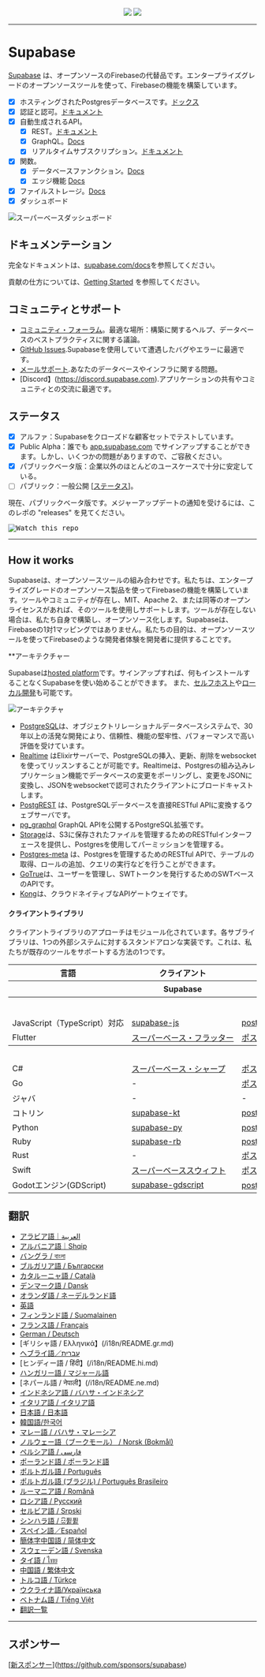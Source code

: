<p align="center">
<img src="https://user-images.githubusercontent.com/8291514/213727234-cda046d6-28c6-491a-b284-b86c5cede25d.png#gh-light-mode-only">
<img src="https://user-images.githubusercontent.com/8291514/213727225-56186826-bee8-43b5-9b15-86e839d89393.png#gh-dark-mode-only">
</p>

---

# Supabase

[Supabase](https://supabase.com) は、オープンソースのFirebaseの代替品です。エンタープライズグレードのオープンソースツールを使って、Firebaseの機能を構築しています。

- [x] ホスティングされたPostgresデータベースです。[ドックス](https://supabase.com/docs/guides/database)
- [x] 認証と認可。[ドキュメント](https://supabase.com/docs/guides/auth)
- [x] 自動生成されるAPI。
  - [x] REST。[ドキュメント](https://supabase.com/docs/guides/database/api#rest-api)
  - [x] GraphQL。[Docs](https://supabase.com/docs/guides/database/api#graphql-api)
  - [x] リアルタイムサブスクリプション。[ドキュメント](https://supabase.com/docs/guides/database/api#realtime-api)
- [x] 関数。
  - [x] データベースファンクション。[Docs](https://supabase.com/docs/guides/database/functions)
  - [x] エッジ機能 [Docs](https://supabase.com/docs/guides/functions)
- [x] ファイルストレージ。[Docs](https://supabase.com/docs/guides/storage)
- [x] ダッシュボード

![スーパーベースダッシュボード](https://raw.githubusercontent.com/supabase/supabase/master/apps/www/public/images/github/supabase-dashboard.png)

## ドキュメンテーション

完全なドキュメントは、[supabase.com/docs](https://supabase.com/docs)を参照してください。

貢献の仕方については、[Getting Started](./DEVELOPERS.md) を参照してください。

## コミュニティとサポート

- [コミュニティ・フォーラム](https://github.com/supabase/supabase/discussions)。最適な場所：構築に関するヘルプ、データベースのベストプラクティスに関する議論。
- [GitHub Issues](https://github.com/supabase/supabase/issues).Supabaseを使用していて遭遇したバグやエラーに最適です。
- [メールサポート](https://supabase.com/docs/support#business-support).あなたのデータベースやインフラに関する問題。
- [Discord】(https://discord.supabase.com).アプリケーションの共有やコミュニティとの交流に最適です。

## ステータス

- [x] アルファ：Supabaseをクローズドな顧客セットでテストしています。
- [x] Public Alpha：誰でも [app.supabase.com](https://app.supabase.com) でサインアップすることができます。しかし、いくつかの問題がありますので、ご容赦ください。
- [x] パブリックベータ版：企業以外のほとんどのユースケースで十分に安定している。
- [ ] パブリック：一般公開 [[ステータス](https://supabase.com/docs/guides/getting-started/features#feature-status)]。

現在、パブリックベータ版です。メジャーアップデートの通知を受けるには、このレポの "releases" を見てください。

<kbd><img src="https://raw.githubusercontent.com/supabase/supabase/d5f7f413ab356dc1a92075cb3cee4e40a957d5b1/web/static/watch-repo.gif" alt="Watch this repo"/></kbd>

---

## How it works

Supabaseは、オープンソースツールの組み合わせです。私たちは、エンタープライズグレードのオープンソース製品を使ってFirebaseの機能を構築しています。ツールやコミュニティが存在し、MIT、Apache 2、または同等のオープンライセンスがあれば、そのツールを使用しサポートします。ツールが存在しない場合は、私たち自身で構築し、オープンソース化します。Supabaseは、Firebaseの1対1マッピングではありません。私たちの目的は、オープンソースツールを使ってFirebaseのような開発者体験を開発者に提供することです。

**アーキテクチャー

Supabaseは[hosted platform](https://app.supabase.com)です。サインアップすれば、何もインストールすることなくSupabaseを使い始めることができます。
また、[セルフホスト](https://supabase.com/docs/guides/hosting/overview)や[ローカル開発](https://supabase.com/docs/guides/local-development)も可能です。

![アーキテクチャ](https://github.com/supabase/supabase/blob/master/apps/docs/public/img/supabase-architecture.png)

- [PostgreSQL](https://www.postgresql.org/)は、オブジェクトリレーショナルデータベースシステムで、30年以上の活発な開発により、信頼性、機能の堅牢性、パフォーマンスで高い評価を受けています。
- [Realtime](https://github.com/supabase/realtime) はElixirサーバーで、PostgreSQLの挿入、更新、削除をwebsocketを使ってリッスンすることが可能です。Realtimeは、Postgresの組み込みレプリケーション機能でデータベースの変更をポーリングし、変更をJSONに変換し、JSONをwebsocketで認可されたクライアントにブロードキャストします。
- [PostgREST](http://postgrest.org/) は、PostgreSQLデータベースを直接RESTful APIに変換するウェブサーバです。
- [pg_graphql](http://github.com/supabase/pg_graphql/) GraphQL APIを公開するPostgreSQL拡張です。
- [Storage](https://github.com/supabase/storage-api)は、S3に保存されたファイルを管理するためのRESTfulインターフェースを提供し、Postgresを使用してパーミッションを管理する。
- [Postgres-meta](https://github.com/supabase/postgres-meta) は、Postgresを管理するためのRESTful APIで、テーブルの取得、ロールの追加、クエリの実行などを行うことができます。
- [GoTrue](https://github.com/netlify/gotrue)は、ユーザーを管理し、SWTトークンを発行するためのSWTベースのAPIです。
- [Kong](https://github.com/Kong/kong)は、クラウドネイティブなAPIゲートウェイです。

#### クライアントライブラリ

クライアントライブラリのアプローチはモジュール化されています。各サブライブラリは、1つの外部システムに対するスタンドアロンな実装です。これは、私たちが既存のツールをサポートする方法の1つです。

<table style="table-layout:fixed; white-space: nowrap;">
  <tr>
    <th>言語</th>
    <th>クライアント</th>
    <th colspan="5">フィーチャークライアント（Supabaseクライアントにバンドルされています）</th>
  </tr>
  <tr>
    <th></th>
    <th>Supabase</th>
    <th><a href="https://github.com/postgrest/postgrest" target="_blank" rel="noopener noreferrer">PostgREST</a></th>
    <th><a href="https://github.com/supabase/gotrue" target="_blank" rel="noopener noreferrer">GoTrue</a></th>
    <th><a href="https://github.com/supabase/realtime" target="_blank" rel="noopener noreferrer">リアルタイム</a></th>
    <th><a href="https://github.com/supabase/storage-api" target="_blank" rel="noopener noreferrer">ストレージ</a></th>
    <th>ファンクション</th>
  </tr>
  <!-- TEMPLATE FOR NEW ROW -->
  <!-- START ROW
  <tr>
    <td>lang</td>
    <td><a href="https://github.com/supabase-community/supabase-lang" target="_blank" rel="noopener noreferrer">supabase-lang</a></td>
    <td><a href="https://github.com/supabase-community/postgrest-lang" target="_blank" rel="noopener noreferrer">postgrest-lang</a></td>
    <td><a href="https://github.com/supabase-community/gotrue-lang" target="_blank" rel="noopener noreferrer">gotrue-lang</a></td>
    <td><a href="https://github.com/supabase-community/realtime-lang" target="_blank" rel="noopener noreferrer">realtime-lang</a></td>
    <td><a href="https://github.com/supabase-community/storage-lang" target="_blank" rel="noopener noreferrer">storage-lang</a></td>
  </tr>
  END ROW -->
  <th colspan="7">⚡️ 公式 ⚡️</th>
  <tr>
    <td>JavaScript（TypeScript）対応</td>
    <td><a href="https://github.com/supabase/supabase-js" target="_blank" rel="noopener noreferrer">supabase-js</a></td>
    <td><a href="https://github.com/supabase/postgrest-js" target="_blank" rel="noopener noreferrer">postgrest-js</a></td>
    <td><a href="https://github.com/supabase/gotrue-js" target="_blank" rel="noopener noreferrer">gotrue-js（ゴトル-js</a></td>
    <td><a href="https://github.com/supabase/realtime-js" target="_blank" rel="noopener noreferrer">realtime-js</a></td>
    <td><a href="https://github.com/supabase/storage-js" target="_blank" rel="noopener noreferrer">storage-js</a></td>
    <td><a href="https://github.com/supabase/functions-js" target="_blank" rel="noopener noreferrer">ファンクション-JS</a></td>
  </tr>
    <tr>
    <td><keep>Flutter</keep></td>
    <td><a href="https://github.com/supabase/supabase-flutter" target="_blank" rel="noopener noreferrer">スーパーベース・フラッター</a></td>
    <td><a href="https://github.com/supabase/postgrest-dart" target="_blank" rel="noopener noreferrer">ポストグレストダート</a></td>
    <td><a href="https://github.com/supabase/gotrue-dart" target="_blank" rel="noopener noreferrer">gotrue-dart（ゴトルードアート</a></td>
    <td><a href="https://github.com/supabase/realtime-dart" target="_blank" rel="noopener noreferrer">リアルタイムダート</a></td>
    <td><a href="https://github.com/supabase/storage-dart" target="_blank" rel="noopener noreferrer">ストレージダート</a></td>
    <td><a href="https://github.com/supabase/functions-dart" target="_blank" rel="noopener noreferrer">ファンクションダート</a></td>
  </tr>
  <th colspan="7">💚コミュニティ💚</th>
  <tr>
    <td>C#</td>
    <td><a href="https://github.com/supabase-community/supabase-csharp" target="_blank" rel="noopener noreferrer">スーパーベース・シャープ</a></td>
    <td><a href="https://github.com/supabase-community/postgrest-csharp" target="_blank" rel="noopener noreferrer">ポストグレスト-シャープ</a></td>
    <td><a href="https://github.com/supabase-community/gotrue-csharp" target="_blank" rel="noopener noreferrer">ゴトル-csharp</a></td>
    <td><a href="https://github.com/supabase-community/realtime-csharp" target="_blank" rel="noopener noreferrer">リアルタイムシャープ</a></td>
    <td><a href="https://github.com/supabase-community/storage-csharp" target="_blank" rel="noopener noreferrer">ストレージ-シャープ</a></td>
    <td><a href="https://github.com/supabase-community/functions-csharp" target="_blank" rel="noopener noreferrer">ファンクション-シャープ</a></td>
  </tr>
  <tr>
    <td>Go</td>
    <td>-</td>
    <td><a href="https://github.com/supabase-community/postgrest-go" target="_blank" rel="noopener noreferrer">ポストグレスト号</a></td>
    <td><a href="https://github.com/supabase-community/gotrue-go" target="_blank" rel="noopener noreferrer">ゴトルーゴー</a></td>
    <td>-</td>
    <td><a href="https://github.com/supabase-community/storage-go" target="_blank" rel="noopener noreferrer">ストレージ-go</a></td>
    <td><a href="https://github.com/supabase-community/functions-go" target="_blank" rel="noopener noreferrer">関数-go</a></td>
  </tr>
  <tr>
    <td>ジャバ</td>
    <td>-</td>
    <td>-</td>
    <td><a href="https://github.com/supabase-community/gotrue-java" target="_blank" rel="noopener noreferrer">ゴトルエジャバ</a></td>
    <td>-</td>
    <td><a href="https://github.com/supabase-community/storage-java" target="_blank" rel="noopener noreferrer">ストレージ-java</a></td>
    <td>-</td>
  </tr>
  <tr>
    <td>コトリン</td>
    <td><a href="https://github.com/supabase-community/supabase-kt" target="_blank" rel="noopener noreferrer">supabase-kt</a></td>
    <td><a href="https://github.com/supabase-community/supabase-kt/tree/master/Postgrest" target="_blank" rel="noopener noreferrer">postgrest-kt</a></td>
    <td><a href="https://github.com/supabase-community/supabase-kt/tree/master/GoTrue" target="_blank" rel="noopener noreferrer">gotrue-kt</a></td>
    <td><a href="https://github.com/supabase-community/supabase-kt/tree/master/Realtime" target="_blank" rel="noopener noreferrer">リアルタイムクロック</a></td>
    <td><a href="https://github.com/supabase-community/supabase-kt/tree/master/Storage" target="_blank" rel="noopener noreferrer">ストレージ-KT</a></td>
    <td><a href="https://github.com/supabase-community/supabase-kt/tree/master/Functions" target="_blank" rel="noopener noreferrer">ファンクション-KT</a></td>
  </tr>
  <tr>
    <td><keep>Python</keep></td>
    <td><a href="https://github.com/supabase-community/supabase-py" target="_blank" rel="noopener noreferrer">supabase-py</a></td>
    <td><a href="https://github.com/supabase-community/postgrest-py" target="_blank" rel="noopener noreferrer">postgrest-py</a></td>
    <td><a href="https://github.com/supabase-community/gotrue-py" target="_blank" rel="noopener noreferrer">gotrue-py</a></td>
    <td><a href="https://github.com/supabase-community/realtime-py" target="_blank" rel="noopener noreferrer">realtime-py</a></td>
    <td><a href="https://github.com/supabase-community/storage-py" target="_blank" rel="noopener noreferrer">ストレージ-py</a></td>
    <td><a href="https://github.com/supabase-community/functions-py" target="_blank" rel="noopener noreferrer">関数-py</a></td>
  </tr>
  <tr>
    <td><keep>Ruby</keep></td>
    <td><a href="https://github.com/supabase-community/supabase-rb" target="_blank" rel="noopener noreferrer">supabase-rb</a></td>
    <td><a href="https://github.com/supabase-community/postgrest-rb" target="_blank" rel="noopener noreferrer">postgrest-rb</a></td>
    <td>-</td>
    <td>-</td>
    <td>-</td>
    <td>-</td>
  </tr>
  <tr>
    <td><keep>Rust</keep></td>
    <td>-</td>
    <td><a href="https://github.com/supabase-community/postgrest-rs" target="_blank" rel="noopener noreferrer">ポストグレスターズ</a></td>
    <td>-</td>
    <td>-</td>
    <td>-</td>
    <td>-</td>
  </tr>
  <tr>
    <td><keep>Swift</keep></td>
    <td><a href="https://github.com/supabase-community/supabase-swift" target="_blank" rel="noopener noreferrer">スーパーベーススウィフト</a></td>
    <td><a href="https://github.com/supabase-community/postgrest-swift" target="_blank" rel="noopener noreferrer">ポストグレストスウィフト</a></td>
    <td><a href="https://github.com/supabase-community/gotrue-swift" target="_blank" rel="noopener noreferrer">gotrue-swift（ゴトルースイフト</a></td>
    <td><a href="https://github.com/supabase-community/realtime-swift" target="_blank" rel="noopener noreferrer">リアルタイムシフト</a></td>
    <td><a href="https://github.com/supabase-community/storage-swift" target="_blank" rel="noopener noreferrer">ストレージ-swift</a></td>
    <td><a href="https://github.com/supabase-community/functions-swift" target="_blank" rel="noopener noreferrer">ファンクションスウィフト</a></td>
  </tr>
  <tr>
    <td>Godotエンジン(GDScript)</td>
    <td><a href="https://github.com/supabase-community/godot-engine.supabase" target="_blank" rel="noopener noreferrer">supabase-gdscript</a></td>
    <td><a href="https://github.com/supabase-community/postgrest-gdscript" target="_blank" rel="noopener noreferrer">postgrest-gdscript（ポストグレスト・ジーズスクリプト</a></td>
    <td><a href="https://github.com/supabase-community/gotrue-gdscript" target="_blank" rel="noopener noreferrer">gotrue-gdscript（ゴトルエ・ジーズスクリプト</a></td>
    <td><a href="https://github.com/supabase-community/realtime-gdscript" target="_blank" rel="noopener noreferrer">リアルタイムのGDScript</a></td>
    <td><a href="https://github.com/supabase-community/storage-gdscript" target="_blank" rel="noopener noreferrer">ストレージ-gdscript</a></td>
    <td><a href="https://github.com/supabase-community/functions-gdscript" target="_blank" rel="noopener noreferrer">ファンクション-gdscript</a></td>
  </tr>
</table>

<!--- Remove this list if you're translating to another language, it's hard to keep updated across multiple files-->
<!--- Keep only the link to the list of translation files-->

## 翻訳

- [アラビア語｜العربية](/i18n/README.ar.md)
- [アルバニア語｜Shqip](/i18n/README.sq.md)
- [バングラ / বাংলা](/i18n/README.bn.md)
- [ブルガリア語 / Български](/i18n/README.bg.md)
- [カタルーニャ語 / Català](/i18n/README.ca.md)
- [デンマーク語 / Dansk](/i18n/README.da.md)
- [オランダ語 / ネーデルランド語](/i18n/README.nl.md)
- [英語](https://github.com/supabase/supabase)
- [フィンランド語 / Suomalainen](/i18n/README.fi.md)
- [フランス語 / Français](/i18n/README.fr.md)
- [German / Deutsch](/i18n/README.de.md)
- [ギリシャ語 / Ελληνικά】(/i18n/README.gr.md)
- [ヘブライ語／עברית](/i18n/README.he.md)
- [ヒンディー語 / हिंदी】(/i18n/README.hi.md)
- [ハンガリー語 / マジャール語](/i18n/README.hu.md)
- [ネパール語 / नेपाली】(/i18n/README.ne.md)
- [インドネシア語 / バハサ・インドネシア](/i18n/README.id.md)
- [イタリア語 / イタリア語](/i18n/README.it.md)
- [日本語 / 日本語](/i18n/README.jp.md)
- [韓国語/한국어](/i18n/README.ko.md)
- [マレー語 / バハサ・マレーシア](/i18n/README.ms.md)
- [ノルウェー語（ブークモール） / Norsk (Bokmål)](/i18n/README.nb-no.md)
- [ペルシア語 / فارسی](/i18n/README.fa.md)
- [ポーランド語 / ポーランド語](/i18n/README.pl.md)
- [ポルトガル語 / Português](/i18n/README.pt.md)
- [ポルトガル語 (ブラジル) / Português Brasileiro](/i18n/README.pt-br.md)
- [ルーマニア語 / Română](/i18n/README.ro.md)
- [ロシア語 / Pусский](/i18n/README.ru.md)
- [セルビア語 / Srpski](/i18n/README.sr.md)
- [シンハラ語 / සි퓥퓥](/i18n/README.si.md)
- [スペイン語／Español](/i18n/README.es.md)
- [簡体字中国語 / 简体中文](/i18n/README.zh-cn.md)
- [スウェーデン語 / Svenska](/i18n/README.sv.md)
- [タイ語 / ไทย](/i18n/README.th.md)
- [中国語 / 繁体中文](/i18n/README.zh-tw.md)
- [トルコ語 / Türkçe](/i18n/README.tr.md)
- [ウクライナ語/Українська](/i18n/README.uk.md)
- [ベトナム語 / Tiếng Việt](/i18n/README.vi-vn.md)
- [翻訳一覧](/i18n/languages.md)<!--- Keep only this -->

---

## スポンサー

[[新スポンサー](https://user-images.githubusercontent.com/10214025/90518111-e74bbb00-e198-11ea-8f88-c9e3c1aa4b5b.png)](https://github.com/sponsors/supabase)